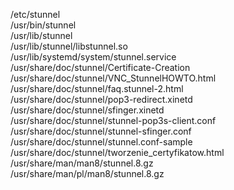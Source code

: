 /etc/stunnel  
/usr/bin/stunnel  
/usr/lib/stunnel  
/usr/lib/stunnel/libstunnel.so  
/usr/lib/systemd/system/stunnel.service  
/usr/share/doc/stunnel/Certificate-Creation  
/usr/share/doc/stunnel/VNC\_StunnelHOWTO.html  
/usr/share/doc/stunnel/faq.stunnel-2.html  
/usr/share/doc/stunnel/pop3-redirect.xinetd  
/usr/share/doc/stunnel/sfinger.xinetd  
/usr/share/doc/stunnel/stunnel-pop3s-client.conf  
/usr/share/doc/stunnel/stunnel-sfinger.conf  
/usr/share/doc/stunnel/stunnel.conf-sample  
/usr/share/doc/stunnel/tworzenie\_certyfikatow.html  
/usr/share/man/man8/stunnel.8.gz  
/usr/share/man/pl/man8/stunnel.8.gz  

